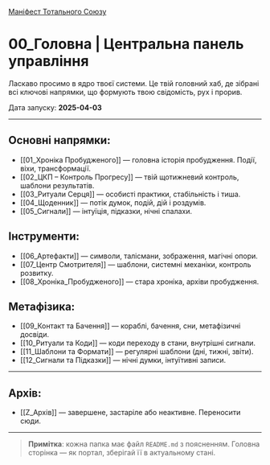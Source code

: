 [Маніфест Тотального Союзу](13_Маніфест_Тотального_Союзу.md)


# 00_Головна | Центральна панель управління

Ласкаво просимо в ядро твоєї системи. Це твій головний хаб, де зібрані всі ключові напрямки, що формують твою свідомість, рух і прорив.

Дата запуску: **2025-04-03**

---

## Основні напрямки:

- [[01_Хроніка Пробудженого]] — головна історія пробудження. Події, віхи, трансформації.
- [[02_ЦКП – Контроль Прогресу]] — твій щотижневий контроль, шаблони результатів.
- [[03_Ритуали Серця]] — особисті практики, стабільність і тиша.
- [[04_Щоденник]] — потік думок, подій, дій і роздумів.
- [[05_Сигнали]] — інтуїція, підказки, нічні спалахи.

## Інструменти:

- [[06_Артефакти]] — символи, талісмани, зображення, магічні опори.
- [[07_Центр Смотрителя]] — шаблони, системні механіки, контроль розвитку.
- [[08_Хроніка_Пробудженого]] — стара хроніка, архіви пробудження.

## Метафізика:

- [[09_Контакт та Бачення]] — кораблі, бачення, сни, метафізичні досвіди.
- [[10_Ритуали та Коди]] — коди переходу в стани, внутрішні сигнали.
- [[11_Шаблони та Формати]] — регулярні шаблони (дні, тижні, звіти).
- [[12_Сигнали та Підказки]] — нічні думки, інтуїтивні записи.

---

## Архів:

- [[Z_Архів]] — завершене, застаріле або неактивне. Переносити сюди.

---

> **Примітка**: кожна папка має файл `README.md` з поясненням. Головна сторінка — як портал, зберігай її в актуальному стані.
